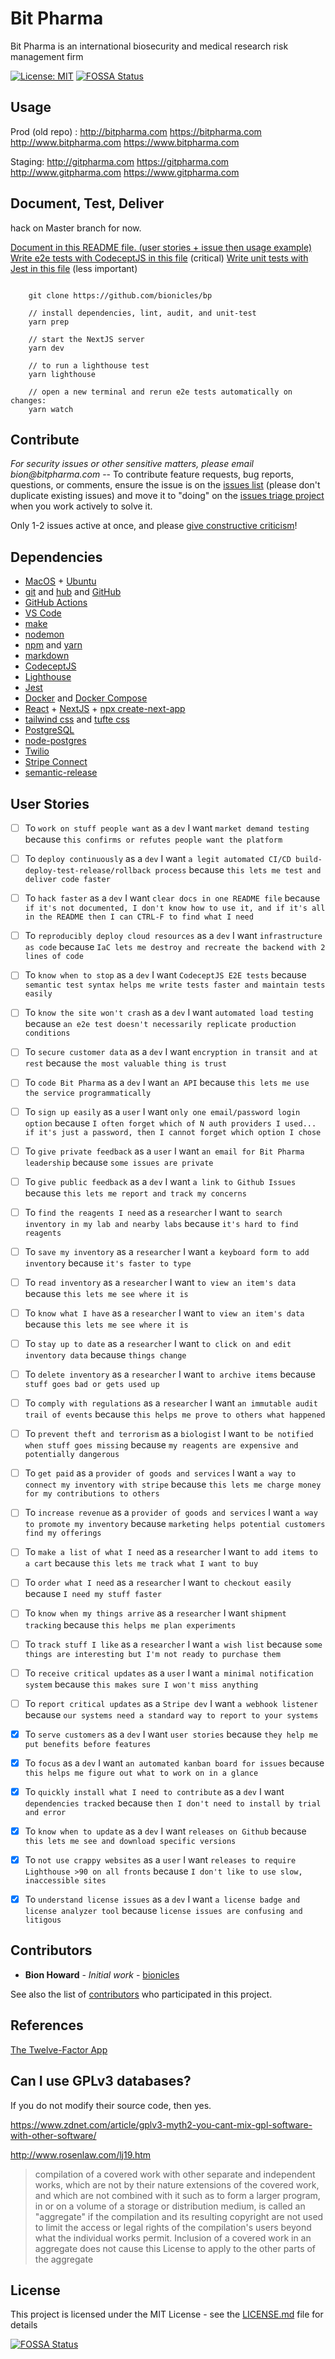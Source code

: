 # Bit Pharma

Bit Pharma is an international biosecurity and medical research risk management firm

[![License: MIT](https://img.shields.io/badge/License-MIT-green.svg)](https://github.com/bionicles/bp/blob/master/LICENSE)
[![FOSSA Status](https://app.fossa.io/api/projects/git%2Bgithub.com%2Fbionicles%2Fbp.svg?type=shield)](https://app.fossa.io/projects/git%2Bgithub.com%2Fbionicles%2Fbp?ref=badge_shield)

## Usage

Prod (old repo) :
<http://bitpharma.com>
<https://bitpharma.com>
<http://www.bitpharma.com>
<https://www.bitpharma.com>

Staging:
<http://gitpharma.com>
<https://gitpharma.com>
<http://www.gitpharma.com>
<https://www.gitpharma.com>

## Document, Test, Deliver

hack on Master branch for now.

[Document in this README file. (user stories + issue then usage example)](https://github.com/bionicles/bp/edit/master/README.md)
[Write e2e tests with CodeceptJS in this file](https://github.com/bionicles/bp/blob/master/tests/e2e/welcome_test.js) (critical)
[Write unit tests with Jest in this file](https://github.com/bionicles/bp/blob/master/tests/unit.test.js) (less important)

```shell

    git clone https://github.com/bionicles/bp

    // install dependencies, lint, audit, and unit-test
    yarn prep

    // start the NextJS server
    yarn dev

    // to run a lighthouse test
    yarn lighthouse

    // open a new terminal and rerun e2e tests automatically on changes:
    yarn watch
```

## Contribute

_For security issues or other sensitive matters, please email bion@bitpharma.com_ -- To contribute feature requests, bug reports, questions, or comments, ensure the issue is on the [issues list](https://github.com/bionicles/bp/issues) (please don't duplicate existing issues) and move it to "doing" on the [issues triage project](https://github.com/bionicles/bp/projects/1) when you work actively to solve it.

Only 1-2 issues active at once, and please [give constructive criticism](https://hbr.org/2019/03/the-feedback-fallacy)!

## Dependencies

- [MacOS](https://www.apple.com/macos/catalina/) + [Ubuntu](https://ubuntu.com/)
- [git](https://github.github.com/training-kit/downloads/github-git-cheat-sheet.pdf) and [hub](https://github.com/github/hub) and [GitHub](http://github.com/)
- [GitHub Actions](https://github.com/marketplace)
- [VS Code](https://code.visualstudio.com/download)
- [make](https://news.ycombinator.com/item?id=21566530)
- [nodemon](https://github.com/remy/nodemon#nodemon)
- [npm](https://npmjs.com) and [yarn](https://yarnpkg.com/lang/en/)
- [markdown](https://www.markdownguide.org/cheat-sheet/)
- [CodeceptJS](https://codecept.io/)
- [Lighthouse](https://github.com/GoogleChrome/lighthouse-ci)
- [Jest](https://jestjs.io/docs/en/getting-started)
- [Docker](https://docs.docker.com/develop/dev-best-practices/) and [Docker Compose](https://gist.github.com/jonlabelle/bd667a97666ecda7bbc4f1cc9446d43a)
- [React](https://reactjs.org/docs/hooks-intro.html) + [NextJS](https://nextjs.org/docs) + [npx create-next-app](https://github.com/zeit/next.js)
- [tailwind css](https://tailwindcss.com/) and [tufte css](https://edwardtufte.github.io/tufte-css/)
- [PostgreSQL](https://www.postgresql.org/docs/9.5/ddl-rowsecurity.html)
- [node-postgres](https://node-postgres.com/)
- [Twilio](https://www.twilio.com/docs)
- [Stripe Connect](https://stripe.com/docs/connect)
- [semantic-release](https://github.com/semantic-release/semantic-release#commit-message-format)

## User Stories

- [ ] To `work on stuff people want` as a `dev` I want `market demand testing` because `this confirms or refutes people want the platform`

- [ ] To `deploy continuously` as a `dev` I want `a legit automated CI/CD build-deploy-test-release/rollback process` because `this lets me test and deliver code faster`

- [ ] To `hack faster` as a `dev` I want `clear docs in one README file` because `if it's not documented, I don't know how to use it, and if it's all in the README then I can CTRL-F to find what I need`

- [ ] To `reproducibly deploy cloud resources` as a `dev` I want `infrastructure as code` because `IaC lets me destroy and recreate the backend with 2 lines of code`

- [ ] To `know when to stop` as a `dev` I want `CodeceptJS E2E tests` because `semantic test syntax helps me write tests faster and maintain tests easily`

- [ ] To `know the site won't crash` as a `dev` I want `automated load testing` because `an e2e test doesn't necessarily replicate production conditions`

- [ ] To `secure customer data` as a `dev` I want `encryption in transit and at rest` because `the most valuable thing is trust`

- [ ] To `code Bit Pharma` as a `dev` I want `an API` because `this lets me use the service programmatically`

* [ ] To `sign up easily` as a `user` I want `only one email/password login option` because `I often forget which of N auth providers I used... if it's just a password, then I cannot forget which option I chose`

* [ ] To `give private feedback` as a `user` I want `an email for Bit Pharma leadership` because `some issues are private`

* [ ] To `give public feedback` as a `dev` I want `a link to Github Issues` because `this lets me report and track my concerns`

* [ ] To `find the reagents I need` as a `researcher` I want `to search inventory in my lab and nearby labs` because `it's hard to find reagents`

* [ ] To `save my inventory` as a `researcher` I want `a keyboard form to add inventory` because `it's faster to type`

* [ ] To `read inventory` as a `researcher` I want `to view an item's data` because `this lets me see where it is`

* [ ] To `know what I have` as a `researcher` I want `to view an item's data` because `this lets me see where it is`

* [ ] To `stay up to date` as a `researcher` I want `to click on and edit inventory data` because `things change`

* [ ] To `delete inventory` as a `researcher` I want `to archive items` because `stuff goes bad or gets used up`

* [ ] To `comply with regulations` as a `researcher` I want `an immutable audit trail of events` because `this helps me prove to others what happened`

* [ ] To `prevent theft and terrorism` as a `biologist` I want `to be notified when stuff goes missing` because `my reagents are expensive and potentially dangerous`

* [ ] To `get paid` as a `provider of goods and services` I want `a way to connect my inventory with stripe` because `this lets me charge money for my contributions to others`

* [ ] To `increase revenue` as a `provider of goods and services` I want `a way to promote my inventory` because `marketing helps potential customers find my offerings`

* [ ] To `make a list of what I need` as a `researcher` I want `to add items to a cart` because `this lets me track what I want to buy`

* [ ] To `order what I need` as a `researcher` I want `to checkout easily` because `I need my stuff faster`

* [ ] To `know when my things arrive` as a `researcher` I want `shipment tracking` because `this helps me plan experiments`

* [ ] To `track stuff I like` as a `researcher` I want `a wish list` because `some things are interesting but I'm not ready to purchase them`

* [ ] To `receive critical updates` as a `user` I want `a minimal notification system` because `this makes sure I won't miss anything`

* [ ] To `report critical updates` as a `Stripe dev` I want `a webhook listener` because `our systems need a standard way to report to your systems`

- [x] To `serve customers` as a `dev` I want `user stories` because `they help me put benefits before features`

- [x] To `focus` as a `dev` I want `an automated kanban board for issues` because `this helps me figure out what to work on in a glance`

- [x] To `quickly install what I need to contribute` as a `dev` I want `dependencies tracked` because `then I don't need to install by trial and error`

* [x] To `know when to update` as a `dev` I want `releases on Github` because `this lets me see and download specific versions`

* [x] To `not use crappy websites` as a `user` I want `releases to require Lighthouse >90 on all fronts` because `I don't like to use slow, inaccessible sites`

- [x] To `understand license issues` as a `dev` I want `a license badge and license analyzer tool` because `license issues are confusing and litigous`

## Contributors

- **Bion Howard** - _Initial work_ - [bionicles](https://github.com/bionicles)

See also the list of [contributors](https://github.com/your/project/contributors) who participated in this project.

## References

[The Twelve-Factor App](https://12factor.net/)

## Can I use GPLv3 databases?

If you do not modify their source code, then yes.

https://www.zdnet.com/article/gplv3-myth2-you-cant-mix-gpl-software-with-other-software/

http://www.rosenlaw.com/lj19.htm

> compilation of a covered work with other separate and independent works, which are not by their nature extensions of the covered work, and which are not combined with it such as to form a larger program, in or on a volume of a storage or distribution medium, is called an "aggregate" if the compilation and its resulting copyright are not used to limit the access or legal rights of the compilation's users beyond what the individual works permit. Inclusion of a covered work in an aggregate does not cause this License to apply to the other parts of the aggregate

## License

This project is licensed under the MIT License - see the [LICENSE.md](LICENSE.md) file for details

[![FOSSA Status](https://app.fossa.io/api/projects/git%2Bgithub.com%2Fbionicles%2Fbp.svg?type=large)](https://app.fossa.io/projects/git%2Bgithub.com%2Fbionicles%2Fbp?ref=badge_large)

